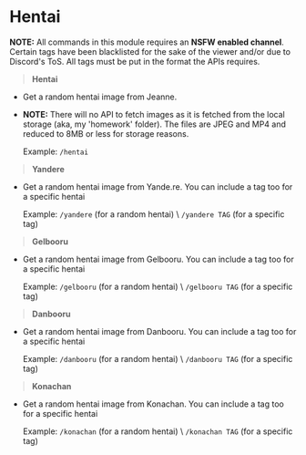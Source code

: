 # Hentai

**NOTE:** All commands in this module requires an **NSFW enabled channel**. Certain tags have been blacklisted for the sake of the viewer and/or due to Discord's ToS. All tags must be put in the format the APIs requires.

>**Hentai**

* Get a random hentai image from Jeanne.
* **NOTE:** There will no API to fetch images as it is fetched from the local storage (aka, my 'homework' folder). The files are JPEG and MP4 and reduced to 8MB or less for storage reasons.

    Example: `/hentai`

>**Yandere**

* Get a random hentai image from Yande.re. You can include a tag too for a specific hentai

    Example: `/yandere` (for a random hentai) \ `/yandere TAG` (for a specific tag)

>**Gelbooru**

* Get a random hentai image from Gelbooru. You can include a tag too for a specific hentai

    Example: `/gelbooru` (for a random hentai) \ `/gelbooru TAG` (for a specific tag)

>**Danbooru**

* Get a random hentai image from Danbooru. You can include a tag too for a specific hentai

    Example: `/danbooru` (for a random hentai) \ `/danbooru TAG` (for a specific tag)

>**Konachan**

* Get a random hentai image from Konachan. You can include a tag too for a specific hentai

    Example: `/konachan` (for a random hentai) \ `/konachan TAG` (for a specific tag)
